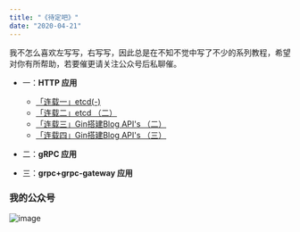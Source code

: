 ```yaml
---
title: "《待定吧》"
date: "2020-04-21"
---
```


我不怎么喜欢左写写，右写写，因此总是在不知不觉中写了不少的系列教程，希望对你有所帮助，若要催更请关注公众号后私聊催。

- 一：**HTTP 应用**
    - [「连载一」etcd(-)](/posts/go/gin/2018-02-10-install/)
    - [「连载二」etcd （二）](/posts/go/gin/2018-02-11-api-01/)
    - [「连载三」Gin搭建Blog API's （二）](/posts/go/gin/2018-02-12-api-02/)
    - [「连载四」Gin搭建Blog API's （三）](/posts/go/gin/2018-02-13-api-03/)
- 二：**gRPC 应用**
  
- 三：**grpc+grpc-gateway 应用**
    

### 我的公众号


![image](https://image.syst.top/image/wechat-qr.png)